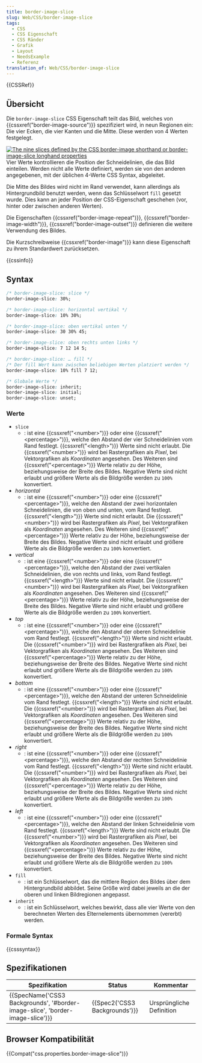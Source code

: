 ```yaml
---
title: border-image-slice
slug: Web/CSS/border-image-slice
tags:
  - CSS
  - CSS Eigenschaft
  - CSS Ränder
  - Grafik
  - Layout
  - NeedsExample
  - Referenz
translation_of: Web/CSS/border-image-slice
---
```

{{CSSRef}}

## Übersicht

Die `border-image-slice` CSS Eigenschaft teilt das Bild, welches von {{cssxref("border-image-source")}} spezifiziert wird, in neun Regionen ein: Die vier Ecken, die vier Kanten und die Mitte. Diese werden von 4 Werten festgelegt.

[![The nine slices defined by the CSS border-image shorthand or border-image-slice longhand properties](/files/3814/border-image-slice.png)](/files/3814/border-image-slice.png)Vier Werte kontrollieren die Position der Schneidelinien, die das Bild einteilen. Werden nicht alle Werte definiert, werden sie von den anderen angegebenen, mit der üblichen 4-Werte CSS Syntax, abgeleitet.

Die Mitte des Bildes wird nicht im Rand verwendet, kann allerdings als Hintergrundbild benutzt werden, wenn das Schlüsselwort `fill` gesetzt wurde. Dies kann an jeder Position der CSS-Eigenschaft geschehen (vor, hinter oder zwischen anderen Werten).

Die Eigenschaften {{cssxref("border-image-repeat")}}, {{cssxref("border-image-width")}}, {{cssxref("border-image-outset")}} definieren die weitere Verwendung des Bildes.

Die Kurzschreibweise {{cssxref("border-image")}} kann diese Eigenschaft zu ihrem Standardwert zurücksetzen.

{{cssinfo}}

## Syntax

```css
/* border-image-slice: slice */
border-image-slice: 30%;

/* border-image-slice: horizontal vertikal */
border-image-slice: 10% 30%;

/* border-image-slice: oben vertikal unten */
border-image-slice: 30 30% 45;

/* border-image-slice: oben rechts unten links */
border-image-slice: 7 12 14 5;

/* border-image-slice: … fill */
/* Der fill Wert kann zwischen beliebigen Werten platziert werden */
border-image-slice: 10% fill 7 12;

/* Globale Werte */
border-image-slice: inherit;
border-image-slice: initial;
border-image-slice: unset;
```

### Werte

- `slice`
  - : ist eine {{cssxref("&lt;number&gt;")}} oder eine {{cssxref("&lt;percentage&gt;")}}, welche den Abstand der vier Schneidelinien vom Rand festlegt. {{cssxref("&lt;length&gt;")}} Werte sind nicht erlaubt. Die {{cssxref("&lt;number&gt;")}} wird bei Rastergrafiken als _Pixel_, bei Vektorgrafiken als _Koordinaten_ angesehen. Des Weiteren sind {{cssxref("&lt;percentage&gt;")}} Werte relativ zu der Höhe, beziehungsweise der Breite des Bildes. Negative Werte sind nicht erlaubt und größere Werte als die Bildgröße werden zu `100%` konvertiert.
- _horizontal_
  - : ist eine {{cssxref("&lt;number&gt;")}} oder eine {{cssxref("&lt;percentage&gt;")}}, welche den Abstand der zwei horizontalen Schneidelinien, die von oben und unten, vom Rand festlegt. {{cssxref("&lt;length&gt;")}} Werte sind nicht erlaubt. Die {{cssxref("&lt;number&gt;")}} wird bei Rastergrafiken als _Pixel_, bei Vektorgrafiken als _Koordinaten_ angesehen. Des Weiteren sind {{cssxref("&lt;percentage&gt;")}} Werte relativ zu der Höhe, beziehungsweise der Breite des Bildes. Negative Werte sind nicht erlaubt und größere Werte als die Bildgröße werden zu `100%` konvertiert.
- _vertical_
  - : ist eine {{cssxref("&lt;number&gt;")}} oder eine {{cssxref("&lt;percentage&gt;")}}, welche den Abstand der zwei vertikalen Schneidelinien, die von rechts und links, vom Rand festlegt. {{cssxref("&lt;length&gt;")}} Werte sind nicht erlaubt. Die {{cssxref("&lt;number&gt;")}} wird bei Rastergrafiken als _Pixel_, bei Vektorgrafiken als _Koordinaten_ angesehen. Des Weiteren sind {{cssxref("&lt;percentage&gt;")}} Werte relativ zu der Höhe, beziehungsweise der Breite des Bildes. Negative Werte sind nicht erlaubt und größere Werte als die Bildgröße werden zu `100%` konvertiert.
- _top_
  - : ist eine {{cssxref("&lt;number&gt;")}} oder eine {{cssxref("&lt;percentage&gt;")}}, welche den Abstand der oberen Schneidelinie vom Rand festlegt. {{cssxref("&lt;length&gt;")}} Werte sind nicht erlaubt. Die {{cssxref("&lt;number&gt;")}} wird bei Rastergrafiken als _Pixel_, bei Vektorgrafiken als _Koordinaten_ angesehen. Des Weiteren sind {{cssxref("&lt;percentage&gt;")}} Werte relativ zu der Höhe, beziehungsweise der Breite des Bildes. Negative Werte sind nicht erlaubt und größere Werte als die Bildgröße werden zu `100%` konvertiert.
- _bottom_
  - : ist eine {{cssxref("&lt;number&gt;")}} oder eine {{cssxref("&lt;percentage&gt;")}}, welche den Abstand der unteren Schneidelinie vom Rand festlegt. {{cssxref("&lt;length&gt;")}} Werte sind nicht erlaubt. Die {{cssxref("&lt;number&gt;")}} wird bei Rastergrafiken als _Pixel_, bei Vektorgrafiken als _Koordinaten_ angesehen. Des Weiteren sind {{cssxref("&lt;percentage&gt;")}} Werte relativ zu der Höhe, beziehungsweise der Breite des Bildes. Negative Werte sind nicht erlaubt und größere Werte als die Bildgröße werden zu `100%` konvertiert.
- _right_
  - : ist eine {{cssxref("&lt;number&gt;")}} oder eine {{cssxref("&lt;percentage&gt;")}}, welche den Abstand der rechten Schneidelinie vom Rand festlegt. {{cssxref("&lt;length&gt;")}} Werte sind nicht erlaubt. Die {{cssxref("&lt;number&gt;")}} wird bei Rastergrafiken als _Pixel_, bei Vektorgrafiken als _Koordinaten_ angesehen. Des Weiteren sind {{cssxref("&lt;percentage&gt;")}} Werte relativ zu der Höhe, beziehungsweise der Breite des Bildes. Negative Werte sind nicht erlaubt und größere Werte als die Bildgröße werden zu `100%` konvertiert.
- _left_
  - : ist eine {{cssxref("&lt;number&gt;")}} oder eine {{cssxref("&lt;percentage&gt;")}}, welche den Abstand der linken Schneidelinie vom Rand festlegt. {{cssxref("&lt;length&gt;")}} Werte sind nicht erlaubt. Die {{cssxref("&lt;number&gt;")}} wird bei Rastergrafiken als _Pixel_, bei Vektorgrafiken als _Koordinaten_ angesehen. Des Weiteren sind {{cssxref("&lt;percentage&gt;")}} Werte relativ zu der Höhe, beziehungsweise der Breite des Bildes. Negative Werte sind nicht erlaubt und größere Werte als die Bildgröße werden zu `100%` konvertiert.
- `fill`
  - : ist ein Schlüsselwort, das die mittlere Region des Bildes über dem Hintergrundbild abbildet. Seine Größe wird dabei jeweils an die der oberen und linken Bildregionen angepasst.
- `inherit`
  - : ist ein Schlüsselwort, welches bewirkt, dass alle vier Werte von den berechneten Werten des Elternelements übernommen (vererbt) werden.

### Formale Syntax

{{csssyntax}}

## Spezifikationen

| Spezifikation                                                                                            | Status                                   | Kommentar                |
| -------------------------------------------------------------------------------------------------------- | ---------------------------------------- | ------------------------ |
| {{SpecName('CSS3 Backgrounds', '#border-image-slice', 'border-image-slice')}} | {{Spec2('CSS3 Backgrounds')}} | Ursprüngliche Definition |

## Browser Kompatibilität

{{Compat("css.properties.border-image-slice")}}
